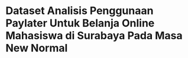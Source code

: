 # Dataset Analisis Penggunaan Paylater Untuk Belanja Online Mahasiswa di Surabaya Pada Masa New Normal
